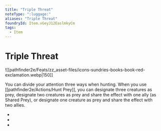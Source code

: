 ```yaml
---
title: "Triple Threat"
noteType: ":luggage:"
aliases: "Triple Threat"
foundryId: Item.vGeyJ12EaslmkyCm
tags:
  - Item
---
```


# Triple Threat
![[pathfinder2e/Feats/zz_asset-files/icons-sundries-books-book-red-exclamation.webp|150]]

You can divide your attention three ways when hunting. When you use [[pathfinder2e/Actions/Hunt Prey]], you can designate three creatures as prey, designate two creatures as prey and share the effect with one ally (as Shared Prey), or designate one creature as prey and share the effect with two allies.

*   
*   
*   
